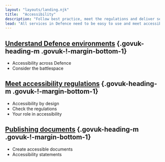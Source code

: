 ```yaml
---
layout: "layouts/landing.njk"
title:  "Accessibility"
description: "Follow best practice, meet the regulations and deliver services that can be used by anyone in Defence."
lead: "All services in Defence need to be easy to use and meet accessibility regulations. This includes internal services."
---
```


## [Understand Defence environments](/accessibility/understand-defence-environments/) {.govuk-heading-m .govuk-!-margin-bottom-1}

- Accessibility across Defence
- Consider the battlespace

## [Meet accessibility regulations](/accessibility/meet-accessibility-regulations/) {.govuk-heading-m .govuk-!-margin-bottom-1}

- Accessibility by design
- Check the regulations
- Your role in accessibility

## [Publishing documents](/accessibility/publishing-documents/) {.govuk-heading-m .govuk-!-margin-bottom-1}

- Create accessible documents
- Accessibility statements
